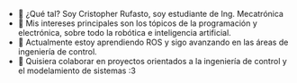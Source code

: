 - 👋 ¿Qué tal? Soy Cristopher Rufasto, soy estudiante de Ing. Mecatrónica
- 👀 Mis intereses principales son los tópicos de la programación y electrónica, sobre todo la robótica e inteligencia artificial.
- 🌱 Actualmente estoy aprendiendo ROS y sigo avanzando en las áreas de ingeniería de control.
- 💞️ Quisiera colaborar en proyectos orientados a la ingeniería de control y el modelamiento de sistemas :3

<!---
Loopwise/Loopwise is a ✨ special ✨ repository because its `README.md` (this file) appears on your GitHub profile.
You can click the Preview link to take a look at your changes.
--->
